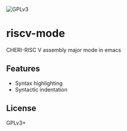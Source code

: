 ![GPLv3](https://img.shields.io/badge/license-GPLv3-brightgreen.svg) 

# riscv-mode
CHERI-RISC V assembly major mode in emacs

## Features
- Syntax highlighting
- Syntactic indentation

## License
GPLv3+
